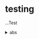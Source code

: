 # testing

...Test

<details>
  <summary> abs </summary>
  Abs is a function that returns the absolute value of a number.
</details>


